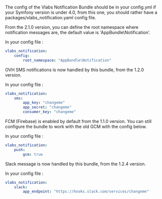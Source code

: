 The config of the Vlabs Notification Bundle should be in your config.yml if your Symfony version is under 4.0, from this one, you should rather have a packages/vlabs_notification.yaml config file.

From the 2.1.0 version, you can define the root namespace where notification messages are, the default value is 'AppBundle\Notification'.

In your config file :
```yaml
vlabs_notification:
    config:
        root_namespace: "AppBundle\Notification"
```

OVH SMS notifications is now handled by this bundle, from the 1.2.0 version.

In your config file :
```yaml
vlabs_notification:
    sms:
        app_key: "changeme"
        app_secret: "changeme"
        consumer_key: "changeme"
```

FCM (Firebase) is enabled by default from the 1.1.0 version.
You can still configure the bundle to work with the old GCM with the config below.

In your config file :
```yaml
vlabs_notification:
    push:
        gcm: true
```

Slack message is now handled by this bundle, from the 1.2.4 version.

In your config file :
```yaml
vlabs_notification:
    slack:
        app_endpoint: "https://hooks.slack.com/services/changeme"
```